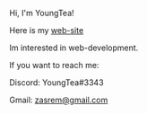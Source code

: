 Hi, I'm YoungTea!

Here is my <a href="young-teas-portfolio.tk">web-site</a>

Im interested in web-development.

If you want to reach me:

Discord: YoungTea#3343

Gmail: zasrem@gmail.com
